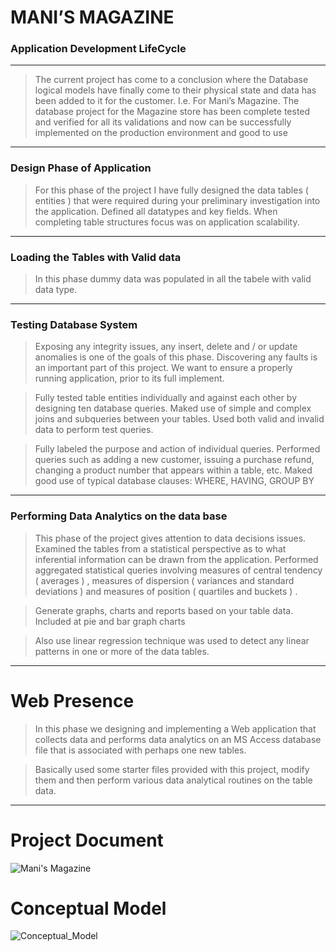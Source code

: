 # MANI’S MAGAZINE 

### Application Development LifeCycle

---

> The current project has come to a conclusion where the Database logical models have finally come to their physical state and data has been added to it for the customer. I.e. For Mani’s Magazine. 
The database project for the Magazine store has been complete tested and verified for all its validations and now can be successfully implemented on the production environment and good to use

---

### Design Phase of Application

> For this phase of the project I have fully designed the data tables ( entities ) that were required during your preliminary investigation into the application. Defined all datatypes and key fields.  When completing table structures focus was on application scalability.

---

### Loading the Tables with Valid data

> In this phase dummy data was populated in all the tabele with valid data type.  

---

### Testing Database System

> Exposing any integrity issues, any insert, delete and / or update anomalies is one of the goals of this phase.  Discovering any faults is an important part of this project.  We want to ensure a properly running application, prior to its full implement.  

> Fully tested table entities individually and against each other by designing ten database queries.  Maked use of simple and complex joins and subqueries between your tables.  Used both valid and invalid data to perform test queries.

> Fully labeled the purpose and action of individual queries.  Performed queries such as adding a new customer, issuing a purchase refund, changing a product number that appears within a table, etc.  Maked good use of typical database clauses: WHERE, HAVING, GROUP BY 

---

### Performing Data Analytics on the data base

> This phase of the project gives attention to data decisions issues.  Examined the tables from a statistical perspective as to what inferential information can be drawn from the application.  Performed aggregated statistical queries involving measures of central tendency ( averages ) , measures of dispersion ( variances and standard deviations ) and measures of position ( quartiles and buckets ) .

> Generate graphs, charts and reports based on your table data.  Included at pie and bar graph charts

> Also use linear regression technique was used to detect any linear patterns in one or more of the data tables.

---

# Web Presence

> In this phase we designing and implementing a Web application that collects data and performs data analytics on an MS Access database file that is associated with perhaps one new tables.

> Basically used some starter files provided with this project, modify them and then perform various data analytical routines on the table data.

---

# Project Document

![Mani's Magazine](https://github.com/pisalsaurabh/ORACLE-/tree/master/Report)


# Conceptual Model

![Conceptual_Model](https://github.com/pisalsaurabh/ORACLE-/tree/master/Report)